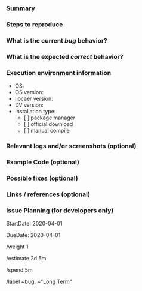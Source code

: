 <!--
Please read this!

Before opening a new issue, make sure to search for keywords in the issues
filtered by the "bug" label:

- https://gitlab.com/inivation/dv/libcaer/issues?label_name[]=bug

and verify the issue you're about to submit isn't a duplicate.
-->

### Summary

<!--
Summarize the bug encountered concisely.
-->

### Steps to reproduce

<!--
How one can reproduce the issue - this is very important, please add
the exact steps, including commands and/or screenshots, config files.
-->

### What is the current *bug* behavior?

<!--
What actually happens for you.
-->

### What is the expected *correct* behavior?

<!--
What you expect to happen instead.
-->

### Execution environment information

<!--
Information about your environment and the system you're running on.
-->

- OS:
- OS version:
- libcaer version:
- DV version:
- Installation type:
  - \[ \] package manager
  - \[ \] official download
  - \[ \] manual compile

### Relevant logs and/or screenshots (optional)

<!--
Paste any relevant logs - please use code blocks (```) to format console output,
logs, and code, as it's tough to read otherwise.
-->

### Example Code (optional)

<!--
If possible, please create a minimal example that shows the problem, and post the code here,
please use code blocks (```) to format the code, or link to a repository which contains it.
-->

### Possible fixes (optional)

<!--
If you can, link to the line of code that might be responsible for the problem,
or propose ways to fix the issue, do so here.
-->

### Links / references (optional)

<!--
E.g. related issues and merge requests, external resources.
For relations to other issues in Gitlab, please use the standard Gitlab format
'group/project#issue_number' to allow easy automatic linking.
-->

### Issue Planning (for developers only)

<!-- Projected start date for handling this issue. -->

StartDate: 2020-04-01

<!-- Expected completion date for this issue. -->

DueDate: 2020-04-01

<!-- Issue impact, 1 (lowest) to 10 (highest). -->

/weight 1

<!-- Estimate of total time needed to solve this issue. -->

/estimate 2d 5m

<!-- Time already spent on this issue. -->

/spend 5m

<!-- Labels to add to this issue. Use ~"Short Term" for planning. -->

/label ~bug, ~"Long Term"
